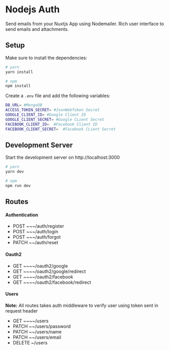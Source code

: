# Nodejs Auth

Send emails from your Nuxtjs App using Nodemailer. Rich user interface to send emails and attachments.

## Setup

Make sure to install the dependencies:

```bash
# yarn
yarn install

# npm
npm install
```

Create a `.env` file and add the following variables:

```bash
DB_URL= #MongoDB
ACCESS_TOKEN_SECRET= #JsonWebToken Secret
GOOGLE_CLIENT_ID= #Google Client ID
GOOGLE_CLIENT_SECRET= #Google CLient Secret
FACEBOOK_CLIENT_ID=  #Facebook Client ID
FACEBOOK_CLIENT_SECRET=  #Facebook CLient Secret
```

## Development Server

Start the development server on http://localhost:3000

```bash
# yarn
yarn dev

# npm
npm run dev
```

## Routes

#### Authentication

- POST ~~~/auth/register
- POST ~~~/auth/login
- POST ~~~/auth/forgot
- PATCH ~~/auth/reset

#### Oauth2

- GET ~~~~/oauth2/google
- GET ~~~~/oauth2/google/redirect
- GET ~~~~/oauth2/facebook
- GET ~~~~/oauth2/facebook/redirect

#### Users

**Note:** All routes takes auth middleware to verify user using token sent in request header

- GET ~~~~/users
- PATCH ~~/users/password
- PATCH ~~/users/name
- PATCH ~~/users/email
- DELETE ~/users
